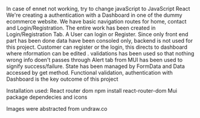 In case of ennet not working, try to change javaScript to JavaScript React
We're creating a authentication with a Dashboard in one of the dummy ecommerce website. We have basic navigation routes for home, contact and Login/Registration.
The entire work has been created in Login/Registration Tab.
A User can login or Register.
Since only front end part has been done data have been consoled only, backend is not used for this project.
Customer can register or the login, this directs to dashboard where nformation can be edited .
validations has been used so that nothing wrong info doen't passes through
Alert tab from MUI has been used to signify success/failure.
State has been managed by FormData and Data accessed by get method.
Functional validation, authentication with Dashboard is the key outcome of this project 





Installation used:
React router dom npm install react-router-dom
Mui package dependecies and icons

Images were abstracted from undraw.co

<!-- JSON server can be installed globally with the command npm install -g json-server. To perform global installation, administrator privileges are required.

Global installation is not necessary, however, since we can start json-server by using the command npx:

npx json-server --port=3001 --watch db.json -->

